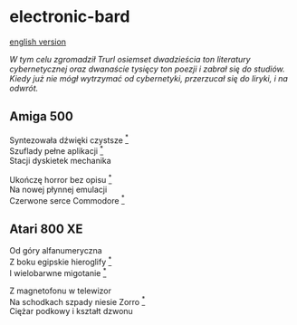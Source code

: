 # electronic-bard

[english version](english.md)

*W tym celu zgromadził Trurl osiemset dwadzieścia ton literatury cybernetycznej oraz dwanaście tysięcy ton poezji i zabrał się do studiów.<br>
Kiedy już nie mógł wytrzymać od cybernetyki, przerzucał się do liryki, i na odwrót.*

## Amiga 500

Syntezowała dźwięki czystsze [<sup>*</sup>](https://www.youtube.com/watch?v=1KL_GzxFBRM&ab_channel=DunstansLondon)\
Szuflady pełne aplikacji [<sup>*</sup>](https://www.gregdonner.org/workbench/images/wb_13.gif)\
Stacji dyskietek mechanika

Ukończę horror bez opisu [<sup>*</sup>](https://www.youtube.com/watch?v=pilO7GQLF9Q)\
Na nowej płynnej emulacji\
Czerwone serce Commodore [<sup>*</sup>](https://live.staticflickr.com/183/378984522_c7ca64f1a0_b.jpg)

## Atari 800 XE

Od góry alfanumeryczna\
Z boku egipskie hieroglify [<sup>*</sup>](https://i0.wp.com/retrofan.pl/wp-content/uploads/2018/04/Atari_800xe_System_s2.jpg?fit=720%2C428)\
I wielobarwne migotanie [<sup>*</sup>](https://www.youtube.com/watch?v=HlIIty97ils&ab_channel=BrianJepson)

Z magnetofonu w telewizor\
Na schodkach szpady niesie Zorro [<sup>*</sup>](https://www.youtube.com/watch?v=6DQnbYkoEQk&ab_channel=J.C.%27sChannel)\
Ciężar podkowy i kształt dzwonu

